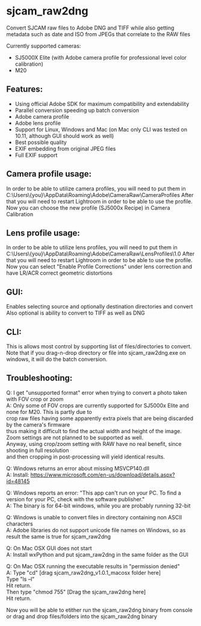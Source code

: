 # sjcam_raw2dng
Convert SJCAM raw files to Adobe DNG and TIFF while also getting metadata
such as date and ISO from JPEGs that correlate to the RAW files

Currently supported cameras:
- SJ5000X Elite (with Adobe camera profile for professional level color calibration)
- M20

Features:
--------------------
- Using official Adobe SDK for maximum compatibility and extendability
- Parallel conversion speeding up batch conversion
- Adobe camera profile
- Adobe lens profile
- Support for Linux, Windows and Mac (on Mac only CLI was tested on 10.11, although GUI should work as well)
- Best possible quality
- EXIF embedding from original JPEG files
- Full EXIF support


Camera profile usage:
---------------------
In order to be able to utilize camera profiles, you will need to put them in
C:\Users\\{you}\AppData\Roaming\Adobe\CameraRaw\CameraProfiles
After that you will need to restart Lightroom in order to be able to use the profile.
Now you can choose the new profile (SJ5000x Recipe) in Camera Calibration

Lens profile usage:
---------------------
In order to be able to utilize lens profiles, you will need to put them in
C:\Users\\{you}\AppData\Roaming\Adobe\CameraRaw\LensProfiles\1.0
After that you will need to restart Lightroom in order to be able to use the profile.
Now you can select "Enable Profile Corrections" under lens correction and have LR/ACR correct geometric distortions

GUI:
---------------------
Enables selecting source and optionally destination directories and convert
Also optional is ability to convert to TIFF as well as DNG


CLI:
---------------------
This is allows most control by supporting list of files/directories to convert.
Note that if you drag-n-drop directory or file into sjcam_raw2dng.exe on windows, it will do the batch conversion.


Troubleshooting:
---------------------
Q: I get "unsupported format" error when trying to convert a photo taken with FOV crop or zoom</br>
A: Only some of FOV crops are currently supported for SJ5000x Elite and none for M20. This is partly due to</br>
crop raw files having some apparently extra pixels that are being discarded by the camera's firmware</br>
thus making it difficult to find the actual width and height of the image.</br>
Zoom settings are not planned to be supported as well.</br>
Anyway, using crop/zoom setting with RAW have no real benefit, since shooting in full resolution</br>
and then cropping in post-processing will yield identical results.

Q: Windows returns an error about missing MSVCP140.dll<br/>
A: Install: https://www.microsoft.com/en-us/download/details.aspx?id=48145

Q: Windows reports an error: "This app can't run on your PC. To find a version for your PC, check with the software publisher."<br/>
A: The binary is for 64-bit windows, while you are probably running 32-bit

Q: Windows is unable to convert files in directory containing non ASCII characters</br>
A: Adobe libraries do not support unicode file names on Windows, so as result the same is true for sjcam_raw2dng

Q: On Mac OSX GUI does not start<br/>
A: Install wxPython and put sjcam_raw2dng in the same folder as the GUI

Q: On Mac OSX running the executable results in "permission denied"<br/>
A: Type "cd" [drag sjcam_raw2dng_v1.0.1_macosx folder here]</br>
Type "ls –l"</br>
Hit return.</br>
Then type "chmod 755" [Drag the sjcam_raw2dng here]</br>
Hit return.</br>

Now you will be able to etither run the sjcam_raw2dng binary from console</br>
or drag and drop files/folders into the sjcam_raw2dng binary

